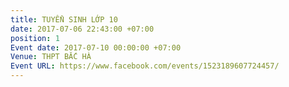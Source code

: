 ```yaml
---
title: TUYỂN SINH LỚP 10
date: 2017-07-06 22:43:00 +07:00
position: 1
Event date: 2017-07-10 00:00:00 +07:00
Venue: THPT BẮC HÀ
Event URL: https://www.facebook.com/events/1523189607724457/
---
```



